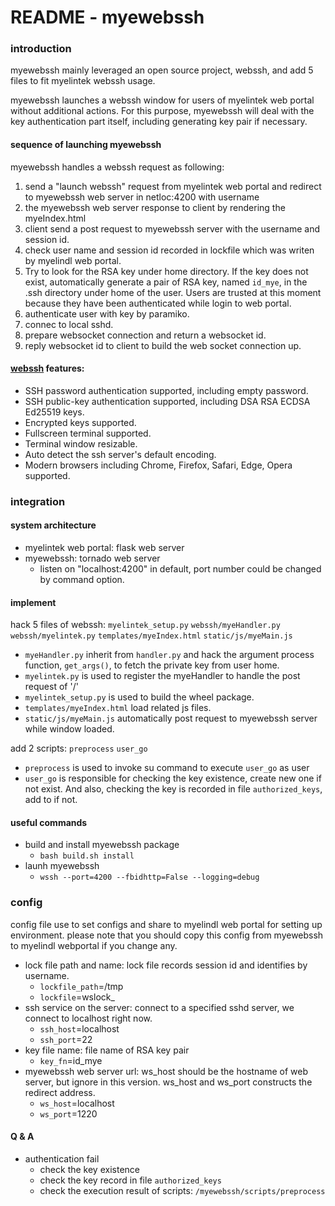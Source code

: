 README - myewebssh
====

### introduction

myewebssh mainly leveraged an open source project, webssh, and add 5 files to fit myelintek webssh usage.

myewebssh launches a webssh window for users of myelintek web portal without additional actions. For this purpose, myewebssh will deal with the key authentication part itself, including generating key pair if necessary.

#### sequence of launching myewebssh

myewebssh handles a webssh request as following:

1. send a "launch webssh" request from myelintek web portal and redirect to myewebssh web server in netloc:4200 with username
2. the myewebssh web server response to client by rendering the myeIndex.html
3. client send a post request to myewebssh server with the username and session id.
4. check user name and session id recorded in lockfile which was writen by myelindl web portal.
5. Try to look for the RSA key under home directory. If the key does not exist, automatically generate a pair of RSA key, named `id_mye`, in the .ssh directory under home of the user. Users are trusted at this moment because they have been authenticated while login to web portal.
6. authenticate user with key by paramiko.
7. connec to local sshd.
8. prepare websocket connection and return a websocket id.
9. reply websocket id to client to build the web socket connection up.


#### [webssh](https://github.com/huashengdun/webssh) features:

- SSH password authentication supported, including empty password.
- SSH public-key authentication supported, including DSA RSA ECDSA Ed25519 keys.
- Encrypted keys supported.
- Fullscreen terminal supported.
- Terminal window resizable.
- Auto detect the ssh server's default encoding.
- Modern browsers including Chrome, Firefox, Safari, Edge, Opera supported.


### integration

#### system architecture

- myelintek web portal: flask web server
- myewebssh: tornado web server
	- listen on "localhost:4200" in default, port number could be changed by command option.

#### implement

hack 5 files of webssh:  `myelintek_setup.py`  `webssh/myeHandler.py`  `webssh/myelintek.py` `templates/myeIndex.html` `static/js/myeMain.js`
   - `myeHandler.py` inherit from `handler.py` and hack the argument process function, `get_args()`, to fetch the private key from user home.
   - `myelintek.py` is used to register the myeHandler to handle the post request of '/'
   - `myelintek_setup.py` is used to build the wheel package.
   - `templates/myeIndex.html` load related js files.
   - `static/js/myeMain.js` automatically post request to myewebssh server while window loaded.

add 2 scripts:  `preprocess` `user_go`
   - `preprocess` is used to invoke su command to execute `user_go` as user
   - `user_go` is responsible for checking the key existence, create new one if not exist. And also, checking the key is recorded in file `authorized_keys`, add to if not.


#### useful commands

- build and install myewebssh package
    - `bash build.sh install`
- launh myewebssh
	- `wssh --port=4200 --fbidhttp=False --logging=debug`

### config
config file use to set configs and share to myelindl web portal for setting up environment.
please note that you should copy this config from myewebssh to myelindl webportal if you change any.
- lock file path and name: lock file records session id and identifies by username.
    - `lockfile_path`=/tmp
    - `lockfile`=wslock\_
- ssh service on the server: connect to a specified sshd server, we connect to localhost right now.
    - `ssh_host`=localhost
    - `ssh_port`=22
- key file name: file name of RSA key pair
    - `key_fn`=id\_mye
- myewebssh web server url: ws\_host should be the hostname of web server, but ignore in this version.
ws\_host and ws\_port constructs the redirect address.
    - `ws_host`=localhost
    - `ws_port`=1220


#### Q & A
- authentication fail
	- check the key existence
    - check the key record in file `authorized_keys`
    - check the execution result of scripts: `/myewebssh/scripts/preprocess`


